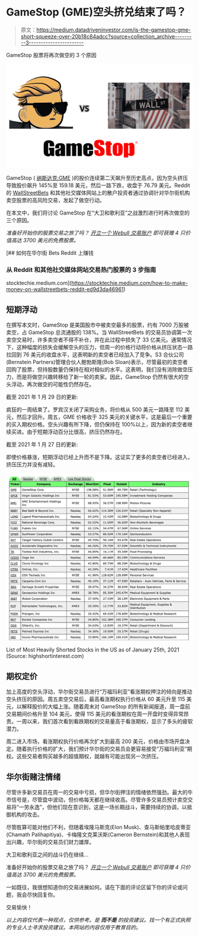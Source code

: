 # GameStop (GME)空头挤兑结束了吗？

> 原文：<https://medium.datadriveninvestor.com/is-the-gamestop-gme-short-squeeze-over-20b18c84adcc?source=collection_archive---------3----------------------->

GameStop 股票将再次做空的 3 个原因

![](img/d9adfa282014d48884e91dd332b0473f.png)

GameStop ( [纳斯达克:GME](https://finance.yahoo.com/quote/GME?p=GME&.tsrc=fin-srch) )的股价连续第二天飙升至历史高点，因为空头挤压导致股价飙升 145%至 159.18 美元，然后一路下跌，收盘于 76.79 美元。Reddit 的 [WallStreetBets](https://www.reddit.com/r/wallstreetbets/) 和其他社交媒体网站上的散户投资者通过协调针对华尔街机构卖空股票的高风险交易，发起了做空行动。

在本文中，我们将讨论 GameStop 在“大卫和歌利亚”之战激烈进行时再次做空的三个原因。

*准备好开始你的股票交易之旅了吗？* [*开立一个 Webull 交易账户*](http://bit.ly/3nWkbxT) *即可获赠 4 只价值高达 3700 美元的免费股票。*

[](https://stocktechie.medium.com/how-to-make-money-on-wallstreetbets-reddit-ed9d3da46961) [## 如何在华尔街 Bets Reddit 上赚钱

### 从 Reddit 和其他社交媒体网站交易热门股票的 3 步指南

stocktechie.medium.com](https://stocktechie.medium.com/how-to-make-money-on-wallstreetbets-reddit-ed9d3da46961) 

## 短期浮动

在撰写本文时，GameStop 是美国股市中被卖空最多的股票，约有 7000 万股被卖空，占 GameStop 总流通股的 138%。当 WallStreetBets 的交易员协调第一次卖空交易时，许多卖空者不得不补仓，并在此过程中损失了 33 亿美元。通常情况下，这种幅度的损失会缓解空头的压力，但周一的价格行动将价格从挤压状态一路拉回到 76 美元的收盘水平，这表明新的卖空者已经加入了竞争。S3 合伙公司(Bernstein Partners)管理合伙人鲍勃斯隆(Bob Sloan)表示，尽管最初的卖空者回购了股票，但持股数量仍保持在相对相似的水平。这表明，我们没有消除做空压力，而是将做空兴趣转移给了新一轮的卖家。因此，GameStop 仍然有很大的空头浮动，再次做空的可能性仍然存在。

截至 2021 年 1 月 29 日的更新:

疯狂的一周结束了。罗宾汉关闭了采购业务，将价格从 500 美元一路降至 112 美元，然后才回升。周五，GME 价格收于 325 美元的关键水平，这是最后一个重要的买入期权价格。空头兴趣有所下降，但仍保持在 100%以上，因为新的卖空者继续买进。由于短期浮动百分比很高，挤压仍然存在。

截至 2021 年 1 月 27 日的更新:

即使价格暴涨，短期浮动已经上升而不是下降。这证实了更多的卖空者已经进入，挤压压力并没有减轻。

![](img/d7e98abe600b9f60366992d13bfb7351.png)

List of Most Heavily Shorted Stocks in the US as of January 25th, 2021 (Source: highshortinterest.com)

## 期权定价

加上高度的空头浮动，华尔街交易员进行“万福玛利亚”看涨期权押注的倾向是推动空头挤压的原因。周五卖空交易后，最高看涨期权执行价格从 60 美元升至 115 美元，以解释股价的大幅上涨。随着周末对 GameStop 的所有新闻报道，周一盘前交易期间价格升至 104 美元，使得 115 美元的看涨期权在周一开盘时变得异常昂贵。一周以来，我们首次看到看跌期权的交易量高于看涨期权，显示了多头的疲软潜力。

周二进入市场，看涨期权执行价格再次扩大到最高 200 美元，价格由市场开盘决定。随着执行价格的扩大，我们预计华尔街的交易员会更容易接受“万福玛利亚”期权。这些交易者购买越多的超值期权，就越有可能出现另一次挤压。

## 华尔街赌注情绪

尽管许多新交易员在周一的交易中亏损，但华尔街押注的情绪依然强劲。最大的牛市信号是，尽管盘中波动，但价格每天都在继续收高。尽管许多交易员预计卖空交易将“一劳永逸”，但他们现在意识到，这是一场长期战斗，需要持续的协调，以抵御机构的攻击。

尽管胜算可能对他们不利，但随着埃隆马斯克(Elon Musk)、查马斯帕里哈皮蒂亚(Chamath Palihapitiya)、卡梅隆文克莱沃斯(Cameron Bernstein)和其他人表现出兴趣，华尔街的交易员们财力雄厚。

大卫和歌利亚之间的战斗仍在继续…

准备好开始你的股票交易之旅了吗？ [*开立一个 Webull 交易账户*](http://bit.ly/3nWkbxT) *即可获赠 4 只价值高达 3700 美元的免费股票。*

一如既往，我很想知道你的交易进展如何。请在下面的评论区留下你的评论或问题，我会尽快回复你。

交易愉快！

*以上内容仅代表一种观点，仅供参考。是* ***而不是*** *的投资建议。找一个有正式执照的专业人士寻求投资建议。本网站的内容仅用于教育目的。*